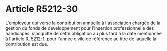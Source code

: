 # Article R5212-30

L'employeur qui verse la contribution annuelle à l'association chargée de la gestion du fonds de développement pour l'insertion professionnelle des handicapés, s'acquitte de cette obligation au plus tard à la date mentionnée à l'article [R. 5212-1][1], pour l'année civile de référence au titre de laquelle la contribution est due.

 [1]: /affichCodeArticle.do?cidTexte=LEGITEXT000006072050&idArticle=LEGIARTI000018495200&dateTexte=&categorieLien=cid